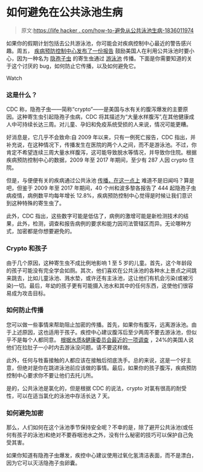 # 如何避免在公共泳池生病

> 原文:[https://life hacker . com/how-to-避免从公共泳池生病-1836011974](https://lifehacker.com/how-to-avoid-getting-sick-from-a-public-pool-1836011974)

如果你的假期计划包括去公共游泳池，你可能会对疾病控制中心最近的警告感兴趣。周五， [疾病预防控制中心发布了一份报告](https://www.cdc.gov/mmwr/volumes/68/wr/mm6825a3.htm) 鼓励美国人在利用公共泳池时要小心，因为一种名为 [隐孢子虫](https://www.cdc.gov/parasites/crypto/general.html) 的寄生虫通过 [游泳池](https://lifehacker.com/tag/swimming) 传播。下面是你需要知道的关于这个讨厌的 bug，如何防止它传播，以及如何避免它。

Watch

### 这是什么？

CDC 称，隐孢子虫——简称“crypto”——是美国与水有关的腹泻爆发的主要原因。这种寄生虫引起隐孢子虫病，CDC 将其描述为“大量水样腹泻”,在其他健康成人中可持续长达三周。对儿童、孕妇和免疫系统受损的人来说，情况可能更糟。

好消息是，它几乎不会致命:自 2009 年以来，只有一例死亡报告，CDC 指出，并补充说，在这种情况下，传播发生在医院的两个人之间，而不是游泳池。不过，你肯定不希望连续三周大量水样腹泻，这可能导致脱水等情况，并导致你住院。根据疾病预防控制中心的数据，2009 年至 2017 年期间，至少有 287 人因 crypto 住院。

但是，与便便有关的疾病通过公共泳池 [传播，在这一点上](https://vitals.lifehacker.com/yes-there-is-gross-stuff-in-your-swimming-pool-don-t-1715177266) 难道不是旧闻吗？算是吧，但鉴于 2009 年至 2017 年期间，40 个州和波多黎各报告了 444 起隐孢子虫病疫情，病例数平均每年增长 12.8%，疾病预防控制中心觉得是时候让我们意识到这种特殊的寄生虫了。

此外，CDC 指出，这些数字可能是低估了，病例的激增可能是新检测技术的结果，此外，检测，调查和报告病例的要求和能力因司法管辖区而异。无论哪种方式，加密都是你想要避免的。

### Crypto 和孩子

由于几个原因，这种寄生虫不成比例地影响 1 至 5 岁的儿童。首先，这个年龄段的孩子可能没有完全学会如厕。其次，他们喜欢在公共泳池的各种水上景点之间跳来跳去，比如儿童泳池、溅水垫，或许还有主泳池，这让他们有机会污染(或被污染)一切。最后，年幼的孩子更有可能摄入池水和其中的任何东西，这使他们很容易成为攻击目标。

### 如何防止传播

您可以做一些事情来帮助阻止加密的传播。首先，如果你有腹泻，远离游泳池。由于上述原因，这也适用于孩子。疾控中心建议腹泻后至少两周不要去游泳池，但似乎不是每个人都同意。 [根据水质&健康委员会最近的一项调查](https://waterandhealth.org/healthy-pools/hygiene-health/survey-half-of-americans-use-swimming-pools-as-communal-bathtub/) ，24%的美国人说他们在拉肚子一小时内去游泳没问题。请不要这样做。

此外，任何与牲畜接触的人都应该在接触后彻底洗手。总的来说，这是一个好主意，但绝对是你在跳进泳池前应该做的事情。最后，如果你的孩子腹泻，疾病预防控制中心要求你不要让他们去托儿所。

是的，公共泳池是氯化的，但是根据 CDC 的说法，crypto 对氯有很高的耐受性，可以在适当氯化的泳池中存活长达 7 天。

### 如何避免加密

那么，人们如何在这个泳池季节保持安全呢？不幸的是，除了避开公共泳池(或任何有孩子的泳池)和绝对不要吞咽池水之外，没有什么秘密的技巧可以保护自己免受其害。

如果你知道有隐孢子虫爆发，疾控中心建议使用过氧化氢清洁表面，而不是漂白，因为它可以灭活隐孢子虫卵囊。